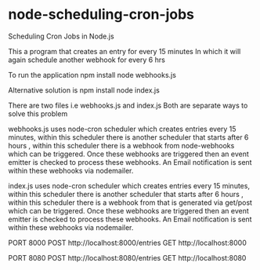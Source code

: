 # node-scheduling-cron-jobs
Scheduling Cron Jobs in Node.js

This a program that creates an entry for every 15 minutes
In which it will again schedule another webhook for every 6 hrs

To run the application
npm install
node webhooks.js

Alternative solution is
npm install
node index.js

There are two files i.e webhooks.js and index.js
Both are separate ways to solve this problem

webhooks.js uses node-cron scheduler which creates entries
every 15 minutes, within this scheduler there is another
scheduler that starts after 6 hours , within this scheduler
there is a webhook from node-webhooks which can be triggered.
Once these webhooks are triggered then an event emitter is checked
to process these webhooks. An Email notification is sent within these
webhooks via nodemailer.

index.js uses node-cron scheduler which creates entries
every 15 minutes, within this scheduler there is another
scheduler that starts after 6 hours , within this scheduler
there is a webhook from that is generated via get/post which 
can be triggered. Once these webhooks are triggered then an 
event emitter is checked to process these webhooks. An Email 
notification is sent within these webhooks via nodemailer.

PORT 8000
POST http://localhost:8000/entries
GET  http://localhost:8000

PORT 8080
POST http://localhost:8080/entries
GET  http://localhost:8080
